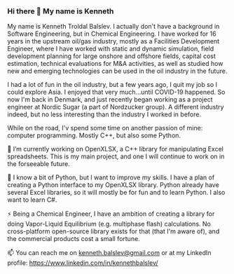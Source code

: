 ### Hi there 👋 My name is Kenneth

<!--
**troldal/troldal** is a ✨ _special_ ✨ repository because its `README.md` (this file) appears on your GitHub profile.

Here are some ideas to get you started:

- 🔭 I’m currently working on ...
- 🌱 I’m currently learning ...
- 👯 I’m looking to collaborate on ...
- 🤔 I’m looking for help with ...
- 💬 Ask me about ...
- 📫 How to reach me: ...
- 😄 Pronouns: ...
- ⚡ Fun fact: ...
-->

My name is Kenneth Troldal Balslev. I actually don't have a background in Software Engineering, but in Chemical Engineering. I have worked for 16 years in the upstream oil/gas industry, mostly as a Facilities Development Engineer, where I have worked with static and dynamic simulation, field development planning for large onshore and offshore fields, capital cost estimation, technical evaluations for M&A activities, as well as studied how new and emerging technologies can be used in the oil industry in the future.

I had a lot of fun in the oil industry, but a few years ago, I quit my job so I could explore Asia. I enjoyed that very much...until COVID-19 happened. So now I'm back in Denmark, and just recently began working as a project engineer at Nordic Sugar (a part of Nordzucker group). A different industry indeed, but no less interesting than the industry I worked in before.

While on the road, I'v spend some time on another passion of mine: computer programming. Mostly C++, but also some Python.

🔭 I’m currently working on OpenXLSX, a C++ library for manipulating Excel spreadsheets. This is my main project, and one I will continue to work on in the forseeable future.

🌱 I know a bit of Python, but I want to improve my skills. I have a plan of creating a Python interface to my OpenXLSX library. Python already have several Excel libraries, so it will mostly be for fun and to learn Python. I also want to learn C#.

⚡ Being a Chemical Engineer, I have an ambition of creating a library for doing Vapor-Liquid Equilibrium (e.g. multiphase flash) calculations. No cross-platform open-source library exists for that (that I'm aware of), and the commercial products cost a small fortune. 

📫 You can reach me on kenneth.balslev@gmail.com or at my LinkedIn profile: https://www.linkedin.com/in/kennethbalslev/
